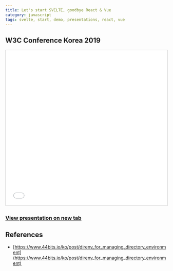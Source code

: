 ```yaml
---
title: Let's start SVELTE, goodbye React & Vue
category: javascript
tags: svelte, start, demo, presentations, react, vue
---
```


## W3C Conference Korea 2019

<iframe src="/ppts/svelte/index.html"
  width="595"
  height="485"
  frameborder="0"
  marginwidth="0"
  marginheight="0"
  scrolling="no"
  style="border:1px solid #CCC; border-width:1px; margin-bottom:5px; max-width: 100%;" allowfullscreen>
</iframe>

### [View presentation on new tab](/ppts/svelte/index.html)

## References

- [https://www.44bits.io/ko/post/direnv_for_managing_directory_environment](https://www.44bits.io/ko/post/direnv_for_managing_directory_environment)
